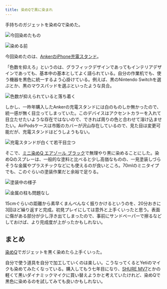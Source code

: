 ```yaml
---
title: 染めQで黒に染まれ
---
```

手持ちのガジェットを染めQで染めた。

![](https://lh6.googleusercontent.com/UpPe-ZIwfn2KTeCs0Fr44_RIrSytI76BzNiglanPb6GRM3kvsxT5xd_0ec8RsKbueiOUD1Lb88d__xhGOX8MqERCxgfopQoYUh66hyHx-xoYvGTm-54akmv296LhD1jiv-_1JTOkMjgGmkG-4VfOB9kB4ll3iaIIJL0edCBZRd-wkeNckRLC6jD92iWg "今回染めたもの")

![](https://lh6.googleusercontent.com/7stuiDVmnG14JkkssVr9gbpdGHuV5XonCVsLk3dN9Q8AJkiglktS1kkNC6LDVTpBORhVsNmMkbbyGp74Kb3QTZHPvM8lwqGlWvjkia3XW5Qo1TFMC89qB0rc8_XfHGUp6oykpNxsMREdRBYjpybvrbHUC2qi5tGEFW2gKfqtxBMe7TMCJouBsQUAShVq "染める前")

今回染めたのは、[AnkerのiPhone充電スタンド](https://r7kamura.com/articles/2021-09-06-anker-iphone-stand)。

「色数を抑えろ」というのは、グラフィックデザインであってもインテリアデザインであっても、基本中の基本としてよく語られている。自分の作業机でも、使う機器を黒色に統一するよう心掛けている。例えば、黒のNintendo Switchを選ぶとか、黒のマウスパッドを選ぶといったような具合。

![](https://lh6.googleusercontent.com/RU3sRNBNXCQJnr9o2LycRjPGUaN8Xd6GYNiXluZSnEJcTLgfqUwVTHBf1xVJq1VAjTY00Ll_mWhuTuGuvb7WsV3hyMtkaj4TBzJqx0Sq5FLroNyVaJieAT6YAjmWJ1gyGPEl3iOPeNfkeXX5Ktf4z84l9fBJR7GPtdqdgG5mCFQZoDttpWzepLUCVN4j "色数が抑えられていると落ち着く")

しかし、一昨年購入したAnkerの充電スタンドには白のものしか無かったので、統一感が無く目立ってしまっていた。このデバイスはアクセントカラーを入れて目立たせたいような存在ではないので、できれば周りの色と合わせて溶け込ませたい。AirPodsケースは市販のカバーが沢山存在しているので、見た目は変更可能だが、充電スタンドはどうしようもない。

![](https://lh3.googleusercontent.com/WwwRPQjg0KL2KynwzLbbJsxLER_ETdNHU8GJtVjJrWggochVuBkg3Rx6yCtHLWcGCxkY4nIsphpygfupY32QDU7wlwngw2pXfILfd-AuetDLDN6zlsRGJQ8sXEhwE8e29IuH4sqgHDDcSt0jjVzXp9AD-s4MX9ml7rHwKWncQ0IvMLRTQTIgGgNj5BQu "充電スタンドが白くて若干目立つ")

そこで、[ミニ染めQ エアゾール ブラック](https://www.amazon.co.jp/dp/B003QMFUKO)で無理やり黒に染めることにした。染めQのスプレーは、一般的な塗料と比べると少し高価なものの、一見塗装しづらそうな金属やプラスチックなどにも使えるのが良いところ。70mlのミニタイプでも、このぐらいの塗装作業だと余裕で足りる。

![](https://lh6.googleusercontent.com/KSdQCtMD3dbacXRZ4YMa1Yeh6t-cCazyf_EubuEkttlPQ34clA3Gy-L3Or_BCzz-5TzMZxifKx8gdOa5fNVIJlQRdSj64xRag93NQrYOzlxrhKy1PybXF86BYWyBDSvFtn2lrAil-gIE10aoOOY-pksObw-cShD4Upz5jUFNoyv2x8aRdDddpyMdRpGm "塗装中の様子")

![](https://lh5.googleusercontent.com/pe9qJAcRSyeW3uJzZrI6LIBtCzJ57O0YyeIQk-uK_9AscY8pOqVqBCrvLGHSbBVaI3Pkr56URSsFmObawu5l0cNVH-vP_CH7CX0GE25IIMRt3RGsGmR3PjU--JCNlyVaIuVkDzEawwfSxBnFUdPjPXmC_e31XNGTRYRtQqtOQ_pWbx5QGgnId936MQKv "金属の柱も問題なし")

15cmぐらいの距離から素早くまんべんなく振りかけるというのを、20分おきに3回ほど繰り返すと完成。初見プレイにしては意外と上手くいったと思う。表面に傷がある部分が少し浮き出てしまったので、事前にサンドペーパーで擦るなどしておけば、より完成度が上がったかもしれない。

まとめ
---

[染めQ](https://www.amazon.co.jp/dp/B003QMFUKO)でガジェットを黒く染めたら上手くいった。

自分で使う道具を自分で加工していくのは楽しい。こうなってくるとYetiのマイクも染めてみたくなっている。購入してもう七年目になり、[SHURE MV7](https://www.amazon.co.jp/dp/B08KY7G1GV)とかの軽くて黒いダイナミックマイクに買い替えようかと考えていたけれど、染めQで黒色に染めるのを試してみても良いかもしれない。
